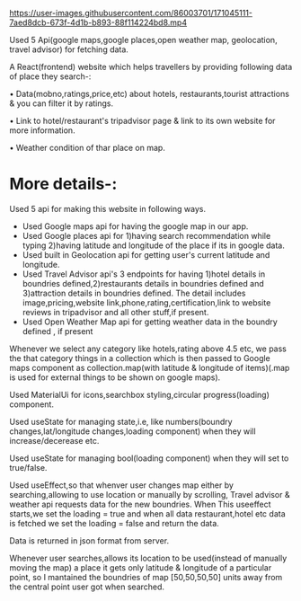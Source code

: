

https://user-images.githubusercontent.com/86003701/171045111-7aed8dcb-673f-4d1b-b893-88f114224bd8.mp4





Used 5 Api(google maps,google places,open weather map, geolocation, travel advisor) for fetching data.

A React(frontend) website which helps travellers by providing following data of place they search-:

• Data(mobno,ratings,price,etc) about hotels, restaurants,tourist attractions & you can filter it by ratings.

• Link to hotel/restaurant's tripadvisor page & link to its own website for more information.

• Weather condition of thar place on map.


# More details-:
Used 5 api for making this website in following ways.
* Used Google maps api for having the google map in our app.
* Used Google places api for 1)having search recommendation while typing  2)having latitude and longitude of the place if its in google data.
* Used built in Geolocation api for getting user's current latitude and longitude.
* Used Travel Advisor api's 3 endpoints for having 1)hotel details in boundries defined,2)restaurants details in boundries defined and 3)attraction details in boundries defined. The detail includes image,pricing,website link,phone,rating,certification,link to website reviews in tripadvisor and all other stuff,if present.
* Used Open Weather Map api for getting weather data in the boundry defined , if present


Whenever we select any category like hotels,rating above 4.5 etc, we pass the that category things in a collection which is then passed to Google maps component as collection.map(with latitude & longitude of items)(.map is used for external things to be shown on google maps).

Used MaterialUi for icons,searchbox styling,circular progress(loading) component.


Used useState for managing state,i.e, like numbers(boundry changes,lat/longitude changes,loading component) when they will increase/decerease etc.

Used useState for managing bool(loading component) when they will set to true/false.

Used useEffect,so that whenver user changes map either by searching,allowing to use location or manually by scrolling, Travel advisor & weather api requests data for the new boundries. When This useeffect starts,we set the loading = true and when all data restaurant,hotel etc data is fetched we set the loading = false and return the data.

Data is returned in json format from server.

Whenever user searches,allows its location to be used(instead of manually moving the map) a place it gets only latitude & longitude of a particular point, so I mantained the boundries of map [50,50,50,50] units away from the central point user got when searched.
